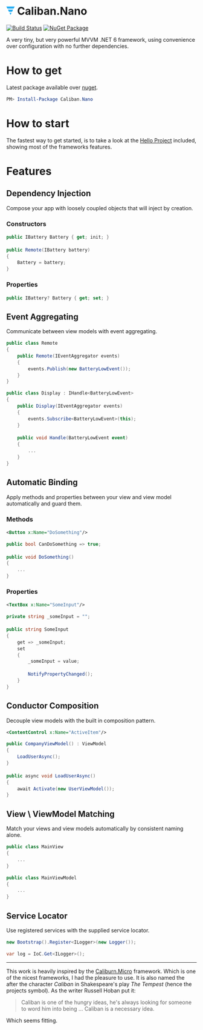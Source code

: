 # <img src="docs/cn.svg" width="22" height="22"> Caliban.Nano
[![Build Status](https://img.shields.io/azure-devops/build/cuhsat/Caliban.Nano/2?logo=windows&logoColor=white&style=for-the-badge)](https://dev.azure.com/cuhsat/Caliban.Nano)
[![NuGet Package](https://img.shields.io/nuget/v/Caliban.Nano.svg?logo=nuget&logoColor=white&style=for-the-badge&colorB=green)](https://www.nuget.org/packages/Caliban.Nano)

A very tiny, but very powerful MVVM .NET 6 framework, using convenience over configuration with no further dependencies.

# How to get
Latest package available over [nuget](https://www.nuget.org/packages/Caliburn.Micro/).

```powershell
PM> Install-Package Caliban.Nano
```

# How to start
The fastest way to get started, is to take a look at the [Hello Project](samples/Caliban.Nano.Hello/) included, showing most of the frameworks features.

# Features

## Dependency Injection
Compose your app with loosely coupled objects that will inject by creation.

### Constructors

```cs
public IBattery Battery { get; init; }

public Remote(IBattery battery)
{
    Battery = battery;
}
```

### Properties
```cs
public IBattery? Battery { get; set; }
```

## Event Aggregating
Communicate between view models with event aggregating.

```cs
public class Remote
{
    public Remote(IEventAggregator events)
    {
        events.Publish(new BatteryLowEvent());
    }
}
```

```cs
public class Display : IHandle<BatteryLowEvent>
{
    public Display(IEventAggregator events)
    {
        events.Subscribe<BatteryLowEvent>(this);
    }

    public void Handle(BatteryLowEvent event)
    {
        ...
    }
}
```

## Automatic Binding
Apply methods and properties between your view and view model automatically and guard them.

### Methods
```xml
<Button x:Name="DoSomething"/>
```

```cs
public bool CanDoSomething => true;

public void DoSomething()
{
    ...
}
```

### Properties
```xml
<TextBox x:Name="SomeInput"/>
```

```cs
private string _someInput = "";

public string SomeInput
{
    get => _someInput;
    set
    {
        _someInput = value;

        NotifyPropertyChanged();
    }
}
```

## Conductor Composition
Decouple view models with the built in composition pattern.

```xml
<ContentControl x:Name="ActiveItem"/>
```

```cs
public CompanyViewModel() : ViewModel
{
    LoadUserAsync();
}

public async void LoadUserAsync()
{
    await Activate(new UserViewModel());
}
```

## View \ ViewModel Matching
Match your views and view models automatically by consistent naming alone.

```cs
public class MainView
{
    ...
}
```

```cs
public class MainViewModel
{
    ...
}
```

## Service Locator
Use registered services with the supplied service locator.

```cs
new Bootstrap().Register<ILogger>(new Logger());
```

```cs
var log = IoC.Get<ILogger>();
```

---

This work is heavily inspired by the [Caliburn.Micro](https://caliburnmicro.com) framework. Which is one of the nicest frameworks, I had the pleasure to use. It is also named the after the character *Caliban* in Shakespeare's play *The Tempest* (hence the projects symbol). As the writer Russell Hoban put it:

> Caliban is one of the hungry ideas, he's always looking for someone to word him into being ... Caliban is a necessary idea.

Which seems fitting.